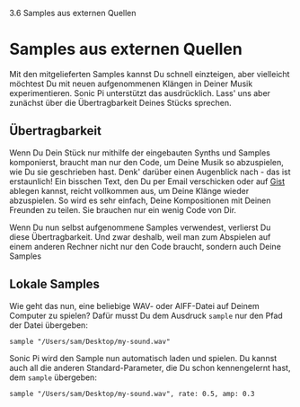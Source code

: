 3.6 Samples aus externen Quellen

# Samples aus externen Quellen

Mit den mitgelieferten Samples kannst Du schnell einzteigen, aber
vielleicht möchtest Du mit neuen aufgenommenen Klängen in Deiner Musik
experimentieren. Sonic Pi unterstützt das ausdrücklich. 
Lass' uns aber zunächst über die Übertragbarkeit Deines Stücks 
sprechen.

## Übertragbarkeit

Wenn Du Dein Stück nur mithilfe der eingebauten Synths und Samples 
komponierst, braucht man nur den Code, um Deine Musik 
so abzuspielen, wie Du sie geschrieben hast. Denk' darüber 
einen Augenblick nach - das ist erstaunlich! Ein bisschen Text, den Du 
per Email verschicken oder auf [Gist](https://gist.github.com) ablegen 
kannst, reicht vollkommen aus, um Deine Klänge wieder abzuspielen. So 
wird es sehr einfach, Deine Kompositionen mit Deinen Freunden zu 
teilen. Sie brauchen nur ein wenig Code von Dir.

Wenn Du nun selbst aufgenommene Samples verwendest, verlierst Du 
diese Übertragbarkeit. Und zwar deshalb, weil man zum Abspielen auf
einem anderen Rechner nicht nur den Code braucht, sondern auch Deine
Samples

<!-- ## Unterstützung von Freesound -->

<!-- Eine Möglichkeit, um mit neuen Sounds zu experimentieren und -->
<!-- gleichzeitig die Übertragbarkeit des Codes sicherzustellen, ist es, mit -->
<!-- Sonic Pi's  [Freesound](http:freesound.org)-Unterstützung zu arbeiten. -->
<!-- http:freesound.org ist eine Website, auf der man Samples hochladen und -->
<!-- mit anderen teilen kann. Jedes Sample, welches dort gespeichert wird, -->
<!-- erhält eine spezielle Nummer (so ähnlich wie eine Telefonnummer), die -->
<!-- Du benutzen kannst, um von Sonic Pi aus, Samples einzubauen. Der -->
<!-- Nachteil ist, dass man einen Internetzugang braucht, damit es -->
<!-- funktioniert. -->

<!-- Probier's aus, wenn Du gerade Internetzugang hast: -->

<!-- ``` -->
<!-- freesound 24787 -->
<!-- ``` -->

<!-- Beim ersten Mal hörst Du nur den Standardklang `:elec_beep` -->
<!-- als Platzhalter, bevor der Klang heruntergeladen wurde. -->

## Lokale Samples

Wie geht das nun, eine beliebige WAV- oder AIFF-Datei auf Deinem 
Computer zu spielen? Dafür musst Du dem Ausdruck `sample` nur den Pfad 
der Datei übergeben:

```
sample "/Users/sam/Desktop/my-sound.wav"
```

Sonic Pi wird den Sample nun automatisch laden und spielen. Du kannst 
auch all die anderen Standard-Parameter, die Du schon kennengelernt 
hast, dem `sample` übergeben:

```
sample "/Users/sam/Desktop/my-sound.wav", rate: 0.5, amp: 0.3
```

